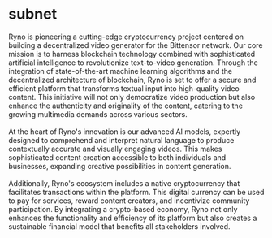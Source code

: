 # subnet
Ryno is pioneering a cutting-edge cryptocurrency project centered on building a decentralized video generator for the Bittensor network. Our core mission is to harness blockchain technology combined with sophisticated artificial intelligence to revolutionize text-to-video generation. Through the integration of state-of-the-art machine learning algorithms and the decentralized architecture of blockchain, Ryno is set to offer a secure and efficient platform that transforms textual input into high-quality video content. This initiative will not only democratize video production but also enhance the authenticity and originality of the content, catering to the growing multimedia demands across various sectors.<br><br>
At the heart of Ryno's innovation is our advanced AI models, expertly designed to comprehend and interpret natural language to produce contextually accurate and visually engaging videos. This makes sophisticated content creation accessible to both individuals and businesses, expanding creative possibilities in content generation.<br><br>
Additionally, Ryno's ecosystem includes a native cryptocurrency that facilitates transactions within the platform. This digital currency can be used to pay for services, reward content creators, and incentivize community participation. By integrating a crypto-based economy, Ryno not only enhances the functionality and efficiency of its platform but also creates a sustainable financial model that benefits all stakeholders involved.
